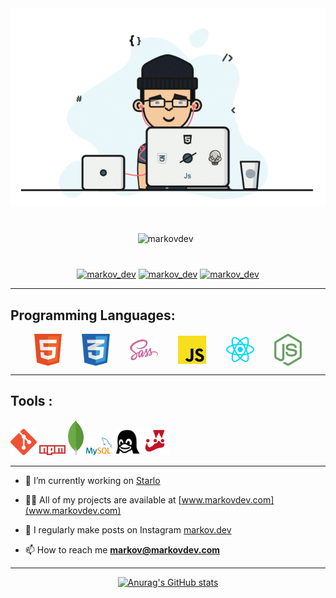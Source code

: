 <img src='./banner.gif'>

<p align="center" padding='200px' style="margin: 40px"> <img src="https://komarev.com/ghpvc/?username=markovdev&label=Profile%20views&color=f86969&style=for-the-badge " alt="markovdev" /> &nbsp;</p>

<div align="center"> <a href="https://twitter.com/markov_dev" target="blank"><img src="https://img.shields.io/twitter/follow/markov_dev?logo=twitter&style=for-the-badge" alt="markov_dev" /></a>
 <a href="https://instagram.com/markov.dev?igshid=MzRlODBiNWFlZA==" target="blank"><img src="https://img.shields.io/twitter/follow/markov.dev?logo=instagram&style=for-the-badge" alt="markov_dev" /></a>    <a href="https://instagram.com/markov.dev?igshid=MzRlODBiNWFlZA==" target="blank"><img src="https://img.shields.io/twitter/follow/markov.dev?logo=linkedin&style=for-the-badge" alt="markov_dev" /></a> </div>

---

## Programming Languages:

 <div style="display:flex;align-items:center; justify-content:center;gap:2rem;"> 
 <img  style='width:2.8rem;;' src='html-icon.png'>
  <img  style='width:2.8rem;' src='css-icon.png'>
 <img  style='width:2.8rem;' src='sass-icon.png'>
 <img  style='width:2.8rem;;' src='javascript-icon.png'>
 <img style='width:2.8rem;;'  src='react-js-icon.png'>
 <img style='width:2.8rem;;'  src='node-js-icon.png'>
</div>

---

## Tools :

 <div display='flex' > 
 <img width='42px'  src='git-icon.png'>
 <img  width='42px' src='npm-icon.png'>
 <img style='width:1.6rem;;'  src='mongodb-icon.png'>
 <img width='42px'   src='mysql-icon.png'>
 <img width='42px'  src='linux-icon.png'><img style='width:2.8rem;;'  src='jest-js-icon.png'>
</div>

---

- 🔭 I’m currently working on [Starlo](www.starlo.markovdev.com)

- 👨‍💻 All of my projects are available at [www.markovdev.com](www.markovdev.com)

- 📝 I regularly make posts on Instagram [markov.dev](https://instagram.com/markov.dev?igshid=MzRlODBiNWFlZA==)

- 📫 How to reach me **markov@markovdev.com**

---

<div align='center'>

[![Anurag's GitHub stats](https://github-readme-stats.vercel.app/api?username=markovdev)](https://github.com/anuraghazra/github-readme-stats)

</div>
